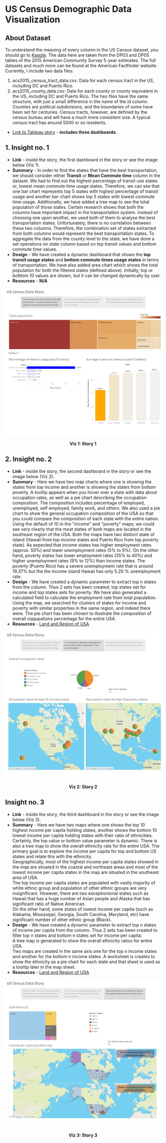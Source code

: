 # US Census Demographic Data Visualization

## About Dataset
To understand the meaning of every column in the US Census dataset, you should go to [Kaggle](https://www.kaggle.com/datasets/muonneutrino/us-census-demographic-data).
The data here are taken from the DP03 and DP05 tables of the 2015 American Community Survey 5-year estimates. The full datasets and much more can be found at the American Factfinder website. Currently, I include two data files:
1. acs2015_census_tract_data.csv: Data for each census tract in the US, including DC and Puerto Rico.
2. acs2015_county_data.csv: Data for each county or county equivalent in the US, including DC and Puerto Rico.
The two files have the same structure, with just a small difference in the name of the id column. Counties are political subdivisions, and the boundaries of some have been set for centuries. Census tracts, however, are defined by the census bureau and will have a much more consistent size. A typical census tract has around 5000 or so residents.

* [Link to Tableau story](https://public.tableau.com/views/US-Census-Demographic-Data-Viz/USCensusDataStory) - **includes three 
dashboards.**

## 1. Insight no. 1
   * **Link** - inside the story, the first dashboard in the story or see the image below (Viz 1).
   * **Summary** - In order to find the states that have the best transportation, we should consider either **Transit** or **Mean 
   Commute time** column in the dataset. We had to find out the highest percentage of transit use states or, lowest mean commute time 
   usage states. Therefore, we can see that one bar chart represents top 5 states with highest percentage of transit usage and another 
   bar chart shows top 5 states with lowest commute time usage. Additionally, we have added a tree map to see the total population of 
   those states. Certain research shows that both the columns have important impact in the transportation system. Instead of choosing one 
   upon another, we used both of them to analyse the best transportation states. Unfortunately, there is no correlation between these two 
   columns. Therefore, the combination set of states extracted from both columns would represent the best transportation states. To 
   aggregate the data from the county level to the state, we have done a set operations on state column based on top transit values and 
   bottom commute time values.
   * **Design** - We have created a dynamic dashboard that shows the **top transit usage states** and **bottom commute times usage 
   states** in terms of transportation. We have also added area chart which shows the total population for both the filtered states 
   (defined above). Initially, top or botttom 10 values are shown, but it can be changed dynamically by user.
   * **Resources** - **N/A**
   
![alt text](https://github.com/asifsamy/US-census-data-viz/blob/master/images/US%20Census%20Data%20Story1.png "Logo Title Text 1")
<p align="center"><strong>Viz 1: Story 1</strong></p>

## 2. Insight no. 2
   * **Link** - inside the story, the second dashboard in the story or see the image below (Viz 2).
   * **Summary** - Here we have two map charts where one is showing the states from top income and another is showing the states from 
   bottom poverty. A tooltip appears when you hover over a state with data about occupation rates, as well as a pie chart describing 
   the occupation composition. The composition includes percentage of employed, unemployed, self employed, family work, and others.
   We also used a pie chart to show the general occupation composition of the USA so that you could compare the composition of each 
   state with the entire nation. <br />
   Using the default of 10 in the "income" and "poverty" maps, we could see very clearly that the most states of both maps are located 
   in the southeast region of the USA. Both the maps have two distinct state of island (Hawaii from top income states and Puerto Rico
   from top poverty state). As expected that income states has higher employment rates (approx. 50%) and lower unemployment rates 
   (5% to 9%). On the other hand, poverty states has lower employment rates (35% to 40%) and higher unemployment rates (9% to 12%) 
   than income states. The poverty (Puerto Rico) has a severe unemployment rate that is around 19.37% but the the income island Hawaii 
   has only 5.20 % unemployment rate. 
   * **Design** - We have created a dynamic parameter to extract top n states from the column. Thus 2 sets has been created; top states 
   set for income and top states sets for poverty. We have also generated a calculated field to calculate the employment rate from 
   total population. <br />
   Using the map, we searched for clusters of states for income and poverty with similar properties in the same region, and indeed 
   there were. The pie chart has been chosen to illustrate the composition of overall oqqupations percentage for the entire USA.
   * **Resources** - [Land and Region of USA](https://slideplayer.com/slide/8989121/)

![alt text](https://github.com/asifsamy/US-census-data-viz/blob/master/images/US%20Census%20Data%20Story2.png "Logo Title Text 1")
<p align="center"><strong>Viz 2: Story 2</strong></p>
   
## Insight no. 3
   * **Link** - inside the story, the third dashboard in the story or see the image below (Viz 3).
   * **Summary** - Here we have two maps where one shows the top 10 highest income per capita holding states, another shows the bottom 
   10 lowest income per capita holding states with their ratio of ethnicities. Certainly, the top value or bottom value parameter is 
   dynamic. There is also a tree map to show the overall ethnicity rate for the entire USA. The primary goal is to explore the income 
   per capita for top and bottom US states and relate this with the ethnicity. <br />
   Geographically, most of the highest income per capita states showed in the map are situated in the coastal and northeast areas and 
   most of the lowest income per capita states in the map are situated in the southeast area of USA. <br />
   The top income per capita states are populated with vastly majority of white ethnic group and population of other ethnic groups are 
   very insignificant. However, there are two exceptionional states such as Hawaii that has a huge number of Asian people and Alaska 
   that has significant ratio of Native American. <br />
   On the other hand, some states of lowest income per capita (such as Alabama, Mississippi, Georgia, South Carolina, Maryland, etc) 
   have significant number of other ethnic group (Black).
   * **Design** - We have created a dynamic parameter to extract top n states of income per capita from the column. Thus 2 sets has 
   been created to filter top n states and bottom n states set for income per capita. <br />
   A tree map is generated to show the overall ethnicity ratios for entire USA. <br />
   Two maps are created in the same axis one for the top n income states and another for the bottom n income states. A worksheet is 
   creates to show the ethnicity as a pie chart for each state and that sheet is used as a tooltip later in the map sheet.
   * **Resources** - [Land and Region of USA](https://slideplayer.com/slide/8989121/)
   
   ![alt text](https://github.com/asifsamy/US-census-data-viz/blob/master/images/US%20Census%20Data%20Story3.png "Logo Title Text 1")
   <p align="center"><strong>Viz 3: Story 3</strong></p>
   
